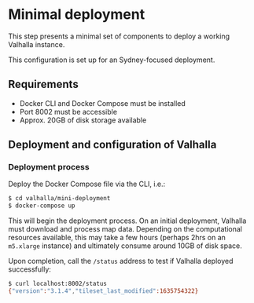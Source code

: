 # Minimal deployment

This step presents a minimal set of components to deploy a working Valhalla instance.

This configuration is set up for an Sydney-focused deployment.

## Requirements

* Docker CLI and Docker Compose must be installed
* Port 8002 must be accessible
* Approx. 20GB of disk storage available
## Deployment and configuration of Valhalla

### Deployment process

Deploy the Docker Compose file via the CLI, i.e.:

```bash
$ cd valhalla/mini-deployment
$ docker-compose up
```

This will begin the deployment process. On an initial deployment, Valhalla must download and process map data. Depending on the computational resources available, this may take a few hours (perhaps 2hrs on an `m5.xlarge` instance) and ultimately consume around 10GB of disk space.

Upon completion, call the `/status` address to test if Valhalla deployed successfully:

```bash
$ curl localhost:8002/status
{"version":"3.1.4","tileset_last_modified":1635754322}